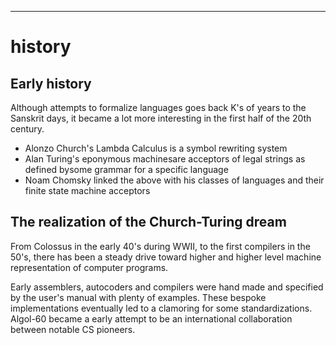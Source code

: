 
---

# history

## Early history

Although attempts to formalize languages goes back K's of years to the Sanskrit
days, it became a lot more interesting in the first half of the 20th century.

- Alonzo Church's Lambda Calculus is a symbol rewriting system
- Alan Turing's eponymous machinesare acceptors of legal strings as defined bysome grammar for a specific language
- Noam Chomsky linked the above with his classes of languages and their finite state machine acceptors

## The realization of the Church-Turing dream

From Colossus in the early 40's during WWII, to the first compilers  in the 50's,
there has been a steady drive toward higher and higher level machine
representation  of  computer programs.

Early assemblers, autocoders and compilers were hand made and specified by the
user's manual with plenty of examples. These bespoke implementations eventually
led to a clamoring for some standardizations. Algol-60 became a early attempt
to  be an international collaboration between notable CS pioneers.



